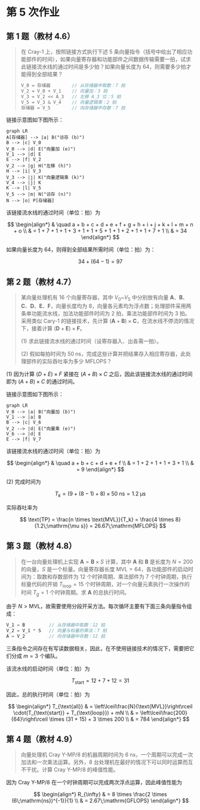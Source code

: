 # 第 5 次作业

## 第 1 题（教材 4.6）

> 在 Cray-1 上，按照链接方式执行下述 $5$ 条向量指令（括号中给出了相应功能部件的时间），如果向量寄存器和功能部件之间数据传输需要一拍，试求此链接流水线的通过时间是多少拍？如果向量长度为 $64$，则需要多少拍才能得到全部结果？
>
> ```cpp
> V_0 = 存储器        // 从存储器中取数：7 拍
> V_2 = V_0 + V_1    // 向量加：3 拍
> V_3 = V_2 << A_3   // 左移 A_3 位：5 拍
> V_5 = V_3 & V_4    // 向量逻辑乘：2 拍
> 存储器 = V_5        // 向存储器中存数：7 拍
> ```

链接示意图如下图所示：

```mermaid
graph LR
A[存储器] --> |a| B("访存 (b)")
B --> |c| V_0
V_0 --> |d| E("向量加 (e)")
V_1 --> |d| E
E --> |f| V_2
V_2 --> |g| H("左移 (h)")
H --> |i| V_3
V_3 --> |j| K("向量逻辑乘 (k)")
V_4 --> |j| K
K --> |l| V_5
V_5 --> |m| N("访存 (n)")
N --> |o| P[存储器]
```

该链接流水线的通过时间（单位：拍）为

$$
\begin{align*}
& \quad a + b + c + d + e + f + g + h + i + j + k + l + m + n + o \\
& = 1 + 7 + 1 + 1 + 3 + 1 + 1 + 5 + 1 + 1 + 2 + 1 + 1 + 7 + 1 \\
& = 34
\end{align*}
$$

如果向量长度为 $64$，则得到全部结果所需时间（单位：拍）为：

$$
34 + (64 - 1) = 97
$$

## 第 2 题（教材 4.7）

> 某向量处理机有 $16$ 个向量寄存器，其中 $V_0$~$V_5$ 中分别放有向量 $\boldsymbol{A}$、$\boldsymbol{B}$、$\boldsymbol{C}$、$\boldsymbol{D}$、$\boldsymbol{E}$、$\boldsymbol{F}$，向量长度均为 $8$，向量各元素均为浮点数；处理部件采用两条单功能流水线，加法功能部件时间为 $2$ 拍，乘法功能部件时间为 $3$ 拍。采用类似 Cary-1 的链接技术，先计算 $(\boldsymbol{A} + \boldsymbol{B}) \times \boldsymbol{C}$，在流水线不停流的情况下，接着计算 $(\boldsymbol{D} + \boldsymbol{E}) \times \boldsymbol{F}$。
>
> (1) 求此链接流水线的通过时间（设寄存器入、出各需一拍）。
>
> (2) 假如每拍时间为 $50\;\mathrm{ns}$，完成这些计算并把结果存入相应寄存器，此处理部件的实际吞吐率为多少 $\mathrm{MFLOPS}$？

(1) 因为计算 $(D + E) \times F$ 紧接在 $(A + B) \times C$ 之后，因此该链接流水线的通过时间即为 $(A + B) \times C$ 的通过时间。

链接示意图如下图所示：

```mermaid
graph LR
V_0 --> |a| B("向量加 (b)")
V_1 --> |a| B
B --> |c| V_6
V_2 --> |d| E("向量乘 (e)")
V_6 --> |d| E
E --> |f| V_7
```

该链接流水线的通过时间（单位：拍）为

$$
\begin{align*}
& \quad a + b + c + d + e + f \\
& = 1 + 2 + 1 + 1 + 3 + 1 \\
& = 9
\end{align*}
$$

(2) 完成时间为

$$
T_k = (9 + (8 - 1) + 8) \times 50\;\mathrm{ns} = 1.2\;\mathrm{\mu s}
$$

实际吞吐率为

$$
\text{TP} = \frac{n \times \text{MVL}}{T_k} = \frac{4 \times 8}{1.2\;\mathrm{\mu s}} = 26.67\;\mathrm{MFLOPS}
$$

## 第 3 题（教材 4.8）

> 在一台向量处理机上实现 $\boldsymbol{A} = \boldsymbol{B} \times S$ 计算，其中 $\boldsymbol{A}$ 和 $\boldsymbol{B}$ 是长度为 $N = 200$ 的向量，$S$ 是一个标量。向量寄存器长度 $\text{MVL} = 64$，各功能部件的启动时间为：取数和存数部件为 $12$ 个时钟周期、乘法部件为 $7$ 个时钟周期，执行标量代码的开销 $T_{\text{loop}} = 15$ 个时钟周期，对一个向量元素执行一次操作的时间 $T_g = 1$ 个时钟周期。求 $\boldsymbol{A}$ 的总执行时间。

由于 $N > \text{MVL}$，故需要使用分段开采方法。每次循环主要有下面三条向量指令组成：

```cpp
V_1 = B         // 从存储器中取数：12 拍
V_2 = V_1 * S   // 向量与标量的乘法：7 拍
A = V_2         // 向存储器中存数：12 拍
```

三条指令之间存在有写读数据相关，因此，在不使用链接技术的情况下，需要把它们分成 $m = 3$ 个编队。

该流水线的启动时间（单位：拍）为

$$
T_{\text{start}} = 12 + 7 + 12 = 31
$$

因此，总的执行时间（单位：拍）为

$$
\begin{align*}
T_{\text{all}} & = \left\lceil\frac{N}{\text{MVL}}\right\rceil \cdot(T_{\text{start}} + T_{\text{loop}}) + mN \\
& = \left\lceil\frac{200}{64}\right\rceil \times (31 + 15) + 3 \times 200 \\
& = 784
\end{align*}
$$

## 第 4 题（教材 4.9）

> 向量处理机 Cray Y-MP/8 的机器周期时间为 $6\;\mathrm{ns}$，一个周期可以完成一次加法和一次乘法运算。另外，$8$ 台处理机在最好的情况下可以同时运算而互不干扰。计算 Cray Y-MP/8 的峰值性能。

因为 Cray Y-MP/8 在一个时钟周期可以完成两次浮点运算，因此峰值性能为

$$
\begin{align*}
R_{\infty} & = 8 \times \frac{2 \times (6\;\mathrm{ns})^{-1}}{1} \\
& = 2.67\;\mathrm{GFLOPS}
\end{align*}
$$
